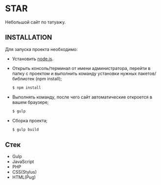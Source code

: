 # STAR

Небольшой сайт по татуажу.

## INSTALLATION
Для запуска проекта необходимо:

- Установить [node.js](https://nodejs.org/en/).

- Открыть консоль/терминал от имени администратора, перейти в папку с проектом и выполнить команду установки нужных пакетов/библиотек (npm install);
    ```sh
    $ npm install
    ```

- Выполнять команду, после чего сайт автоматические откроется в вашем браузере;
    ```sh
    $ gulp
    ```

- Сборка проекта;
    ```sh
    $ gulp build
    ```

## Стек

- Gulp
- JavaScript
- PHP
- CSS(Stylus)
- HTML(Pug)
